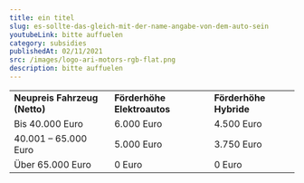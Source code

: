 ```yaml
---
title: ein titel
slug: es-sollte-das-gleich-mit-der-name-angabe-von-dem-auto-sein
youtubeLink: bitte auffuelen
category: subsidies
publishedAt: 02/11/2021
src: /images/logo-ari-motors-rgb-flat.png
description: bitte auffuelen
---
```


|                               |                             |                        |
| ----------------------------- | --------------------------- | ---------------------- |
| **Neupreis Fahrzeug (Netto)** | **Förderhöhe Elektroautos** | **Förderhöhe Hybride** |
| Bis 40.000 Euro               | 6.000 Euro                  | 4.500 Euro             |
| 40.001 – 65.000 Euro          | 5.000 Euro                  | 3.750 Euro             |
| Über 65.000 Euro              | 0 Euro                      | 0 Euro                 |
